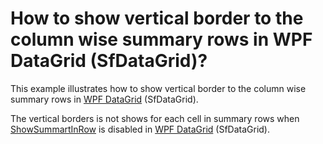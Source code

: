 # How to show vertical border to the column wise summary rows in WPF DataGrid (SfDataGrid)?

This example illustrates how to show vertical border to the column wise summary rows in [WPF DataGrid](https://www.syncfusion.com/wpf-ui-controls/datagrid) (SfDataGrid).

The vertical borders is not shows for each cell in summary rows when [ShowSummartInRow](http://help.syncfusion.com/cr/cref_files/wpf/Syncfusion.SfGrid.WPF~Syncfusion.UI.Xaml.Grid.GridSummaryRow~ShowSummaryInRow.html) is disabled in [WPF DataGrid](https://www.syncfusion.com/wpf-ui-controls/datagrid) (SfDataGrid).
